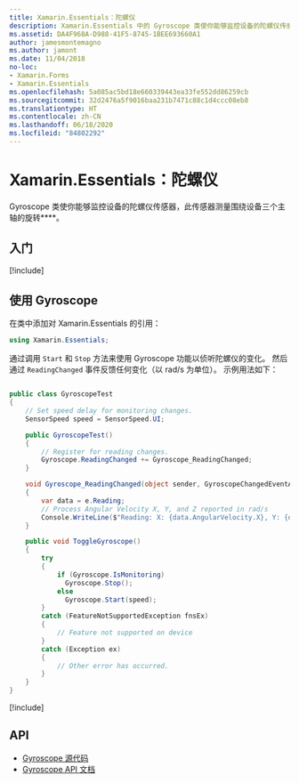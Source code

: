 ```yaml
---
title: Xamarin.Essentials：陀螺仪
description: Xamarin.Essentials 中的 Gyroscope 类使你能够监控设备的陀螺仪传感器，此传感器测量围绕设备三个主轴的旋转。
ms.assetid: DA4F968A-D988-41F5-8745-1BEE693660A1
author: jamesmontemagno
ms.author: jamont
ms.date: 11/04/2018
no-loc:
- Xamarin.Forms
- Xamarin.Essentials
ms.openlocfilehash: 5a085ac5bd18e660339443ea33fe552dd86259cb
ms.sourcegitcommit: 32d2476a5f9016baa231b7471c88c1d4ccc08eb8
ms.translationtype: HT
ms.contentlocale: zh-CN
ms.lasthandoff: 06/18/2020
ms.locfileid: "84802292"
---
```

# <a name="xamarinessentials-gyroscope"></a>Xamarin.Essentials：陀螺仪

Gyroscope 类使你能够监控设备的陀螺仪传感器，此传感器测量围绕设备三个主轴的旋转****。

## <a name="get-started"></a>入门

[!include[](~/essentials/includes/get-started.md)]

## <a name="using-gyroscope"></a>使用 Gyroscope

在类中添加对 Xamarin.Essentials 的引用：

```csharp
using Xamarin.Essentials;
```

通过调用 `Start` 和 `Stop` 方法来使用 Gyroscope 功能以侦听陀螺仪的变化。 然后通过 `ReadingChanged` 事件反馈任何变化（以 rad/s 为单位）。 示例用法如下：

```csharp

public class GyroscopeTest
{
    // Set speed delay for monitoring changes.
    SensorSpeed speed = SensorSpeed.UI;

    public GyroscopeTest()
    {
        // Register for reading changes.
        Gyroscope.ReadingChanged += Gyroscope_ReadingChanged;
    }

    void Gyroscope_ReadingChanged(object sender, GyroscopeChangedEventArgs e)
    {
        var data = e.Reading;
        // Process Angular Velocity X, Y, and Z reported in rad/s
        Console.WriteLine($"Reading: X: {data.AngularVelocity.X}, Y: {data.AngularVelocity.Y}, Z: {data.AngularVelocity.Z}");
    }

    public void ToggleGyroscope()
    {
        try
        {
            if (Gyroscope.IsMonitoring)
              Gyroscope.Stop();
            else
              Gyroscope.Start(speed);
        }
        catch (FeatureNotSupportedException fnsEx)
        {
            // Feature not supported on device
        }
        catch (Exception ex)
        {
            // Other error has occurred.
        }
    }
}
```

[!include[](~/essentials/includes/sensor-speed.md)]

## <a name="api"></a>API

- [Gyroscope 源代码](https://github.com/xamarin/Essentials/tree/main/Xamarin.Essentials/Gyroscope)
- [Gyroscope API 文档](xref:Xamarin.Essentials.Gyroscope)
